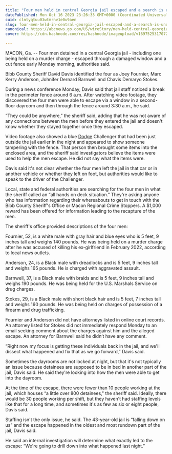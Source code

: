 ```yaml
---
title: "Four men held in central Georgia jail escaped and a search is underway, sheriff says"
datePublished: Mon Oct 16 2023 23:26:33 GMT+0000 (Coordinated Universal Time)
cuid: clntyqtuu03wtmrnv1e0u9aen
slug: four-men-held-in-central-georgia-jail-escaped-and-a-search-is-underway-sheriff-says
canonical: https://abcnews.go.com/US/wireStory/men-held-central-georgia-jail-escaped-search-underway-104024507
cover: https://cdn.hashnode.com/res/hashnode/imageupload/v1697525317072/367b1c3f-5873-4646-89b8-00bc335faeac.jpeg

---
```


MACON, Ga. -- Four men detained in a central Georgia jail - including one being held on a murder charge - escaped through a damaged window and a cut fence early Monday morning, authorities said.

Bibb County Sheriff David Davis identified the four as Joey Fournier, Marc Kerry Anderson, Johnifer Dernard Barnwell and Chavis Demaryo Stokes.

During a news conference Monday, Davis said that jail staff noticed a break in the perimeter fence around 6 a.m. After watching video footage, they discovered the four men were able to escape via a window in a second-floor dayroom and then through the fence around 3:30 a.m., he said.

“They could be anywhere,” the sheriff said, adding that he was not aware of any connections between the men before they entered the jail and doesn't know whether they stayed together once they escaped.

Video footage also showed a blue [Dodge](https://abcnews.go.com/alerts/Autos) Challenger that had been just outside the jail earlier in the night and appeared to show someone tampering with the fence. That person then brought some items into the enclosed area, and the sheriff said investigators believe the items were used to help the men escape. He did not say what the items were.

Davis said it's not clear whether the four men left the jail in that car or in another vehicle or whether they left on foot, but authorities would like to speak to the driver of the Challenger.

Local, state and federal authorities are searching for the four men in what the sheriff called an “all hands on deck situation.” They're asking anyone who has information regarding their whereabouts to get in touch with the Bibb County Sheriff's Office or Macon Regional Crime Stoppers. A $1,000 reward has been offered for information leading to the recapture of the men.

The sheriff's office provided descriptions of the four men:

Fournier, 52, is a white male with gray hair and blue eyes who is 5 feet, 9 inches tall and weighs 140 pounds. He was being held on a murder charge after he was accused of killing his ex-girlfriend in February 2022, according to local news outlets.

Anderson, 24, is a Black male with dreadlocks and is 5 feet, 9 inches tall and weighs 165 pounds. He is charged with aggravated assault.

Barnwell, 37, is a Black male with braids and is 5 feet, 9 inches tall and weighs 190 pounds. He was being held for the U.S. Marshals Service on drug charges.

Stokes, 29, is a Black male with short black hair and is 5 feet, 7 inches tall and weighs 160 pounds. He was being held on charges of possession of a firearm and drug trafficking.

Fournier and Anderson did not have attorneys listed in online court records. An attorney listed for Stokes did not immediately respond Monday to an email seeking comment about the charges against him and the alleged escape. An attorney for Barnwell said he didn’t have any comment.

“Right now my focus is getting these individuals back in the jail, and we'll dissect what happened and fix that as we go forward,” Davis said.

Sometimes the dayrooms are not locked at night, but that it's not typically an issue because detainees are supposed to be in bed in another part of the jail, Davis said. He said they're looking into how the men were able to get into the dayroom.

At the time of the escape, there were fewer than 10 people working at the jail, which houses “a little over 800 detainees," the sheriff said. Ideally, there would be 30 people working per shift, but they haven't had staffing levels like that for a long time, and sometimes it's as few as six or eight people, Davis said.

Staffing isn't the only issue, he said. The 43-year-old jail is “falling down on us” and the escape happened in the oldest and most rundown part of the jail, Davis said.

He said an internal investigation will determine what exactly led to the escape: “We're going to drill down into what happened last night.”